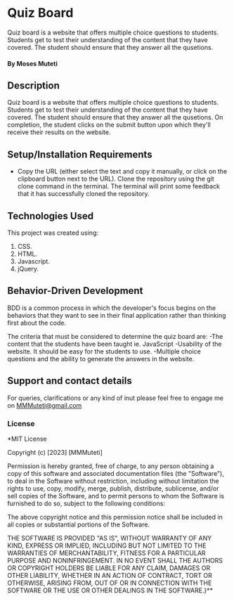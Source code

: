 # Quiz Board
Quiz board is a website that offers multiple choice questions to students. Students get to test their understanding of the content that they have covered. The student should ensure that they answer all the qusetions.
#### By **Moses Muteti**

## Description
Quiz board is a website that offers multiple choice questions to students. Students get to test their understanding of the content that they have covered. The student should ensure that they answer all the qusetions.
On completion, the student clicks on the submit button upon which they'll receive their results on the website.

## Setup/Installation Requirements
*  Copy the URL (either select the text and copy it manually, or click on the clipboard button next to the URL). Clone the repository using the git clone command in the terminal. The terminal will print some feedback that it has successfully cloned the repository.
 
## Technologies Used
This project was created using:

  1. CSS.
  2. HTML.
  3. Javascript.
  4. jQuery.

## Behavior-Driven Development 
BDD is a common process in which the developer's focus begins on the behaviors that they want to see in their final application rather than thinking first about the code.

The criteria that must be considered to determine the quiz board are:
  -The content that the students have been taught ie. JavaScript
  -Usability of the website. It should be easy for the students to use.
  -Multiple choice questions and the ability to generate the answers in the website.

## Support and contact details
For queries, clarifications or any kind of inut please feel free to engage me on MMMuteti@gmail.com

### License
*MIT License

Copyright (c) [2023] [MMMuteti]

Permission is hereby granted, free of charge, to any person obtaining a copy
of this software and associated documentation files (the "Software"), to deal
in the Software without restriction, including without limitation the rights
to use, copy, modify, merge, publish, distribute, sublicense, and/or sell
copies of the Software, and to permit persons to whom the Software is
furnished to do so, subject to the following conditions:

The above copyright notice and this permission notice shall be included in all
copies or substantial portions of the Software.

THE SOFTWARE IS PROVIDED "AS IS", WITHOUT WARRANTY OF ANY KIND, EXPRESS OR
IMPLIED, INCLUDING BUT NOT LIMITED TO THE WARRANTIES OF MERCHANTABILITY,
FITNESS FOR A PARTICULAR PURPOSE AND NONINFRINGEMENT. IN NO EVENT SHALL THE
AUTHORS OR COPYRIGHT HOLDERS BE LIABLE FOR ANY CLAIM, DAMAGES OR OTHER
LIABILITY, WHETHER IN AN ACTION OF CONTRACT, TORT OR OTHERWISE, ARISING FROM,
OUT OF OR IN CONNECTION WITH THE SOFTWARE OR THE USE OR OTHER DEALINGS IN THE
SOFTWARE.}**

